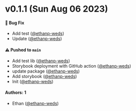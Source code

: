 # v0.1.1 (Sun Aug 06 2023)

#### 🐛 Bug Fix

- Add test ([@ethanp-weds](https://github.com/ethanp-weds))
- Update ([@ethanp-weds](https://github.com/ethanp-weds))

#### ⚠️ Pushed to `main`

- Add test lib ([@ethanp-weds](https://github.com/ethanp-weds))
- Storybook deployment with GitHub action ([@ethanp-weds](https://github.com/ethanp-weds))
- update package ([@ethanp-weds](https://github.com/ethanp-weds))
- Add storybook ([@ethanp-weds](https://github.com/ethanp-weds))
- Init ([@ethanp-weds](https://github.com/ethanp-weds))

#### Authors: 1

- Ethan ([@ethanp-weds](https://github.com/ethanp-weds))

